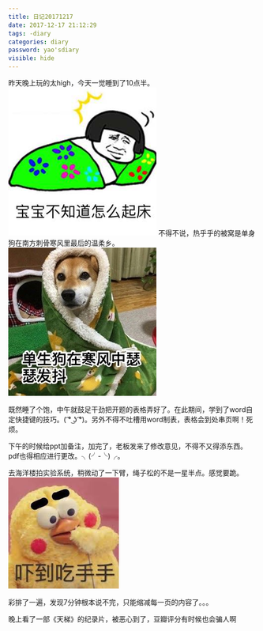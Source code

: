 ```yaml
---
title: 日记20171217
date: 2017-12-17 21:12:29
tags: -diary
categories: diary
password: yao'sdiary
visible: hide
---
```

昨天晚上玩的太high，今天一觉睡到了10点半。
![](/images/qichuang.png)
不得不说，热乎乎的被窝是单身狗在南方刺骨寒风里最后的温柔乡。
![](/images/sesefadou.jpg)

既然睡了个饱，中午就鼓足干劲把开题的表格弄好了。在此期间，学到了word自定快捷键的技巧。( ͡° ͜ʖ ͡°)。另外不得不吐槽用word制表，表格会到处串页啊！死烦。

下午的时候给ppt加备注，加完了，老板发来了修改意见，不得不又得添东西。pdf也得相应进行更改。╮(╯-╰)╭。

去海洋楼拍实验系统，稍微动了一下臂，绳子松的不是一星半点。感觉要跪。
![](/images/kongju.jpg)

彩排了一遍，发现7分钟根本说不完，只能缩减每一页的内容了。。。

晚上看了一部《天梯》的纪录片，被恶心到了，豆瓣评分有时候也会骗人啊